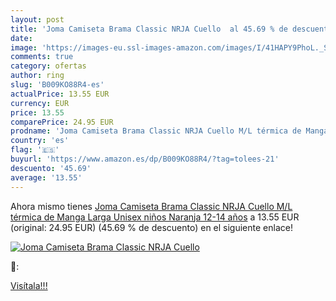 ```yaml
---
layout: post
title: 'Joma Camiseta Brama Classic NRJA Cuello  al 45.69 % de descuento'
date: 
image: 'https://images-eu.ssl-images-amazon.com/images/I/41HAPY9PhoL._SL200_.jpg'
comments: true
category: ofertas
author: ring
slug: 'B009KO88R4-es'
actualPrice: 13.55 EUR
currency: EUR
price: 13.55
comparePrice: 24.95 EUR
prodname: 'Joma Camiseta Brama Classic NRJA Cuello M/L térmica de Manga Larga  Unisex niños  Naranja  12-14 años'
country: 'es'
flag: '🇪🇸'
buyurl: 'https://www.amazon.es/dp/B009KO88R4/?tag=tolees-21'
descuento: '45.69'
average: '13.55'
---
```


Ahora mismo tienes [Joma Camiseta Brama Classic NRJA Cuello M/L térmica de Manga Larga  Unisex niños  Naranja  12-14 años](https://www.amazon.es/dp/B009KO88R4/?tag=tolees-21) a 13.55 EUR (original: 24.95 EUR) (45.69 %  de descuento) en el siguiente enlace!

[![Joma Camiseta Brama Classic NRJA Cuello ](https://images-eu.ssl-images-amazon.com/images/I/41HAPY9PhoL._SL200_.jpg)](https://www.amazon.es/dp/B009KO88R4/?tag=tolees-21)

🔎:


[Visítala!!!](https://www.amazon.es/dp/B009KO88R4/?tag=tolees-21)
